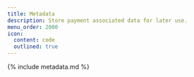 ```yaml
---
title: Metadata
description: Store payment associated data for later use.
menu_order: 2000
icon:
  content: code
  outlined: true
---
```


{% include metadata.md %}
